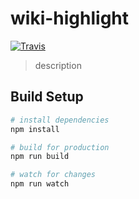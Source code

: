 # wiki-highlight
[![Travis](https://img.shields.io/badge/code%20style-airbnb-red.svg)]()

> description

## Build Setup
```bash
# install dependencies
npm install

# build for production
npm run build

# watch for changes
npm run watch
```
